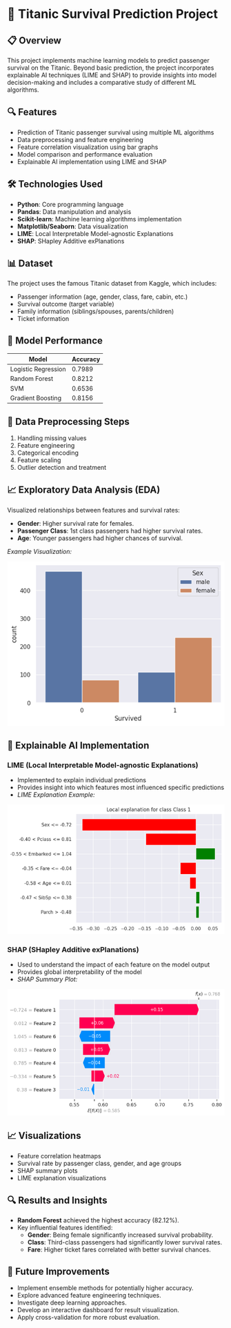 # 🚢 Titanic Survival Prediction Project

## 📋 Overview
This project implements machine learning models to predict passenger survival on the Titanic. Beyond basic prediction, the project incorporates explainable AI techniques (LIME and SHAP) to provide insights into model decision-making and includes a comparative study of different ML algorithms.

## 🔍 Features
- Prediction of Titanic passenger survival using multiple ML algorithms
- Data preprocessing and feature engineering
- Feature correlation visualization using bar graphs
- Model comparison and performance evaluation
- Explainable AI implementation using LIME and SHAP

## 🛠️ Technologies Used
- **Python**: Core programming language
- **Pandas**: Data manipulation and analysis
- **Scikit-learn**: Machine learning algorithms implementation
- **Matplotlib/Seaborn**: Data visualization
- **LIME**: Local Interpretable Model-agnostic Explanations
- **SHAP**: SHapley Additive exPlanations

## 📊 Dataset
The project uses the famous Titanic dataset from Kaggle, which includes:
- Passenger information (age, gender, class, fare, cabin, etc.)
- Survival outcome (target variable)
- Family information (siblings/spouses, parents/children)
- Ticket information

## 🧮 Model Performance
| Model                | Accuracy |
|----------------------|----------|
| Logistic Regression  | 0.7989   |
| Random Forest        | 0.8212   |
| SVM                  | 0.6536   |
| Gradient Boosting    | 0.8156   |

## 🧹 Data Preprocessing Steps
1. Handling missing values
2. Feature engineering
3. Categorical encoding
4. Feature scaling
5. Outlier detection and treatment

## 📈 Exploratory Data Analysis (EDA)

Visualized relationships between features and survival rates:

- **Gender**: Higher survival rate for females.
- **Passenger Class**: 1st class passengers had higher survival rates.
- **Age**: Younger passengers had higher chances of survival.

*Example Visualization:*

![Survival Rate by Gender](reports/survival_rate_by_gender.png)


## 🔮 Explainable AI Implementation
### LIME (Local Interpretable Model-agnostic Explanations)
- Implemented to explain individual predictions
- Provides insight into which features most influenced specific predictions
-   *LIME Explanation Example:*

  ![LIME Explanation](reports/lime_explanation.png)

### SHAP (SHapley Additive exPlanations)
- Used to understand the impact of each feature on the model output
- Provides global interpretability of the model
-   *SHAP Summary Plot:*

  ![SHAP Summary Plot](reports/shap_summary.png)

## 📈 Visualizations
- Feature correlation heatmaps
- Survival rate by passenger class, gender, and age groups
- SHAP summary plots
- LIME explanation visualizations

## 🔍 Results and Insights

- **Random Forest** achieved the highest accuracy (82.12%).
- Key influential features identified:
  - **Gender**: Being female significantly increased survival probability.
  - **Class**: Third-class passengers had significantly lower survival rates.
  - **Fare**: Higher ticket fares correlated with better survival chances.

## 🔮 Future Improvements

- Implement ensemble methods for potentially higher accuracy.
- Explore advanced feature engineering techniques.
- Investigate deep learning approaches.
- Develop an interactive dashboard for result visualization.
- Apply cross-validation for more robust evaluation.


